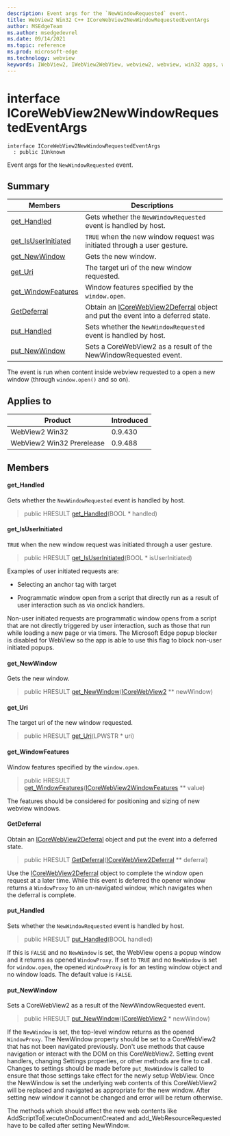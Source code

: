 ```yaml
---
description: Event args for the `NewWindowRequested` event.
title: WebView2 Win32 C++ ICoreWebView2NewWindowRequestedEventArgs
author: MSEdgeTeam
ms.author: msedgedevrel
ms.date: 09/14/2021
ms.topic: reference
ms.prod: microsoft-edge
ms.technology: webview
keywords: IWebView2, IWebView2WebView, webview2, webview, win32 apps, win32, edge, ICoreWebView2, ICoreWebView2Controller, browser control, edge html, ICoreWebView2NewWindowRequestedEventArgs
---
```


# interface ICoreWebView2NewWindowRequestedEventArgs

```
interface ICoreWebView2NewWindowRequestedEventArgs
  : public IUnknown
```

Event args for the `NewWindowRequested` event.

## Summary

 Members                        | Descriptions
--------------------------------|---------------------------------------------
[get_Handled](#get_handled) | Gets whether the `NewWindowRequested` event is handled by host.
[get_IsUserInitiated](#get_isuserinitiated) | `TRUE` when the new window request was initiated through a user gesture.
[get_NewWindow](#get_newwindow) | Gets the new window.
[get_Uri](#get_uri) | The target uri of the new window requested.
[get_WindowFeatures](#get_windowfeatures) | Window features specified by the `window.open`.
[GetDeferral](#getdeferral) | Obtain an [ICoreWebView2Deferral](icorewebview2deferral.md) object and put the event into a deferred state.
[put_Handled](#put_handled) | Sets whether the `NewWindowRequested` event is handled by host.
[put_NewWindow](#put_newwindow) | Sets a CoreWebView2 as a result of the NewWindowRequested event.

The event is run when content inside webview requested to a open a new window (through `window.open()` and so on).

## Applies to

Product                         | Introduced
--------------------------------|---------------------------------------------
WebView2 Win32            |    0.9.430
WebView2 Win32 Prerelease |    0.9.488

## Members

#### get_Handled

Gets whether the `NewWindowRequested` event is handled by host.

> public HRESULT [get_Handled](#get_handled)(BOOL * handled)

#### get_IsUserInitiated

`TRUE` when the new window request was initiated through a user gesture.

> public HRESULT [get_IsUserInitiated](#get_isuserinitiated)(BOOL * isUserInitiated)

Examples of user initiated requests are:

* Selecting an anchor tag with target

* Programmatic window open from a script that directly run as a result of user interaction such as via onclick handlers.

Non-user initiated requests are programmatic window opens from a script that are not directly triggered by user interaction, such as those that run while loading a new page or via timers. The Microsoft Edge popup blocker is disabled for WebView so the app is able to use this flag to block non-user initiated popups.

#### get_NewWindow

Gets the new window.

> public HRESULT [get_NewWindow](#get_newwindow)([ICoreWebView2](icorewebview2.md) ** newWindow)

#### get_Uri

The target uri of the new window requested.

> public HRESULT [get_Uri](#get_uri)(LPWSTR * uri)

#### get_WindowFeatures

Window features specified by the `window.open`.

> public HRESULT [get_WindowFeatures](#get_windowfeatures)([ICoreWebView2WindowFeatures](icorewebview2windowfeatures.md) ** value)

The features should be considered for positioning and sizing of new webview windows.

#### GetDeferral

Obtain an [ICoreWebView2Deferral](icorewebview2deferral.md) object and put the event into a deferred state.

> public HRESULT [GetDeferral](#getdeferral)([ICoreWebView2Deferral](icorewebview2deferral.md) ** deferral)

Use the [ICoreWebView2Deferral](icorewebview2deferral.md) object to complete the window open request at a later time. While this event is deferred the opener window returns a `WindowProxy` to an un-navigated window, which navigates when the deferral is complete.

#### put_Handled

Sets whether the `NewWindowRequested` event is handled by host.

> public HRESULT [put_Handled](#put_handled)(BOOL handled)

If this is `FALSE` and no `NewWindow` is set, the WebView opens a popup window and it returns as opened `WindowProxy`. If set to `TRUE` and no `NewWindow` is set for `window.open`, the opened `WindowProxy` is for an testing window object and no window loads. The default value is `FALSE`.

#### put_NewWindow

Sets a CoreWebView2 as a result of the NewWindowRequested event.

> public HRESULT [put_NewWindow](#put_newwindow)([ICoreWebView2](icorewebview2.md) * newWindow)

If the `NewWindow` is set, the top-level window returns as the opened `WindowProxy`. The NewWindow property should be set to a CoreWebView2 that has not been navigated previously. Don't use methods that cause navigation or interact with the DOM on this CoreWebView2. Setting event handlers, changing Settings properties, or other methods are fine to call. Changes to settings should be made before `put_NewWindow` is called to ensure that those settings take effect for the newly setup WebView. Once the NewWindow is set the underlying web contents of this CoreWebView2 will be replaced and navigated as appropriate for the new window. After setting new window it cannot be changed and error will be return otherwise.

The methods which should affect the new web contents like AddScriptToExecuteOnDocumentCreated and add_WebResourceRequested have to be called after setting NewWindow.

